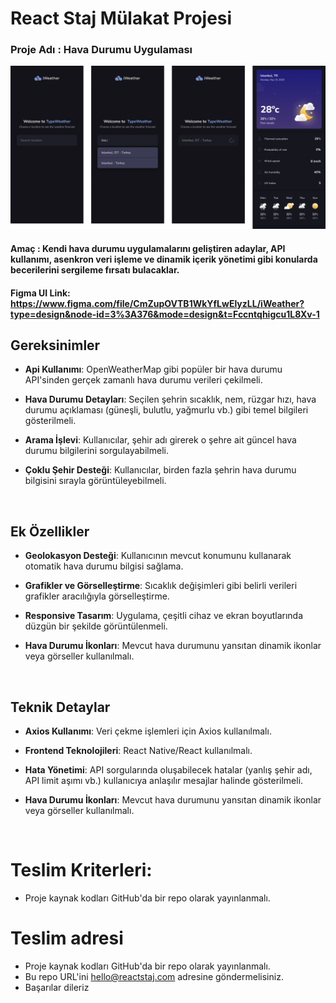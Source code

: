 # **React Staj Mülakat Projesi**

### Proje Adı : Hava Durumu Uygulaması

![Hava durumu uygulaması görselleri](ss.png)

#### Amaç : Kendi hava durumu uygulamalarını geliştiren adaylar, API kullanımı, asenkron veri işleme ve dinamik içerik yönetimi gibi konularda becerilerini sergileme fırsatı bulacaklar.

#### Figma UI Link: <a>https://www.figma.com/file/CmZupOVTB1WkYfLwElyzLL/iWeather?type=design&node-id=3%3A376&mode=design&t=Fccntqhigcu1L8Xv-1</a>

## Gereksinimler

- **Api Kullanımı**: OpenWeatherMap gibi popüler bir hava durumu API'sinden gerçek zamanlı hava durumu verileri çekilmeli.

- **Hava Durumu Detayları**: Seçilen şehrin sıcaklık, nem, rüzgar hızı, hava durumu açıklaması (güneşli, bulutlu, yağmurlu vb.) gibi temel bilgileri gösterilmeli.

- **Arama İşlevi**: Kullanıcılar, şehir adı girerek o şehre ait güncel hava durumu bilgilerini sorgulayabilmeli.

- **Çoklu Şehir Desteği**: Kullanıcılar, birden fazla şehrin hava durumu bilgisini sırayla görüntüleyebilmeli.

<br>

## Ek Özellikler

- **Geolokasyon Desteği**: Kullanıcının mevcut konumunu kullanarak otomatik hava durumu bilgisi sağlama.

- **Grafikler ve Görselleştirme**: Sıcaklık değişimleri gibi belirli verileri grafikler aracılığıyla görselleştirme.

- **Responsive Tasarım**: Uygulama, çeşitli cihaz ve ekran boyutlarında düzgün bir şekilde görüntülenmeli.

- **Hava Durumu İkonları**: Mevcut hava durumunu yansıtan dinamik ikonlar veya görseller kullanılmalı.

<br>

## Teknik Detaylar

- **Axios Kullanımı**: Veri çekme işlemleri için Axios kullanılmalı.

- **Frontend Teknolojileri**: React Native/React kullanılmalı.

- **Hata Yönetimi**: API sorgularında oluşabilecek hatalar (yanlış şehir adı, API limit aşımı vb.) kullanıcıya anlaşılır mesajlar halinde gösterilmeli.

- **Hava Durumu İkonları**: Mevcut hava durumunu yansıtan dinamik ikonlar veya görseller kullanılmalı.

<br>

# Teslim Kriterleri:

- Proje kaynak kodları GitHub'da bir repo olarak yayınlanmalı.

# Teslim adresi

- Proje kaynak kodları GitHub'da bir repo olarak yayınlanmalı.
- Bu repo URL'ini [hello@reactstaj.com](mailto:hello@reactstaj.com) adresine göndermelisiniz.
- Başarılar dileriz

